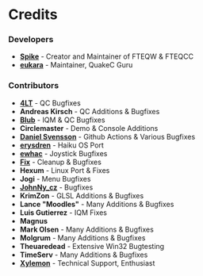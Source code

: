 # Credits

### Developers

- **[Spike](https://github.com/Shpoike)** - Creator and Maintainer of FTEQW & FTEQCC
- **[eukara](https://github.com/eukara)** - Maintainer, QuakeC Guru

### Contributors

- **[4LT](https://github.com/4LT)** - QC Bugfixes
- **Andreas Kirsch** - QC Additions & Bugfixes
- **[Blub](https://github.com/blubs)** - IQM & QC Bugfixes
- **Circlemaster** - Demo & Console Additions
- **[Daniel Svensson](https://github.com/dsvensson)** - Github Actions & Various Bugfixes
- **[erysdren](https://github.com/erysdren)** - Haiku OS Port
- **[ewhac](https://github.com/ewhac)** - Joystick Bugfixes
- **[Fix](https://github.com/fhomolka)** - Cleanup & Bugfixes
- **Hexum** - Linux Port & Fixes
- **Jogi** - Menu Bugfixes
- **[JohnNy_cz](https://github.com/johnnycz)** - Bugfixes
- **KrimZon** - GLSL Additions & Bugfixes
- **Lance "Moodles"** - Many Additions & Bugfixes
- **Luis Gutierrez** - IQM Fixes
- **Magnus**
- **Mark Olsen** - Many Additions & Bugfixes
- **Molgrum** - Many Additions & Bugfixes
- **Theuaredead** - Extensive Win32 Bugtesting
- **TimeServ** - Many Additions & Bugfixes
- **[Xylemon](https://github.com/Xylemon)** - Technical Support, Enthusiast